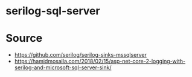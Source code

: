 # serilog-sql-server

# Source
- https://github.com/serilog/serilog-sinks-mssqlserver
- https://hamidmosalla.com/2018/02/15/asp-net-core-2-logging-with-serilog-and-microsoft-sql-server-sink/